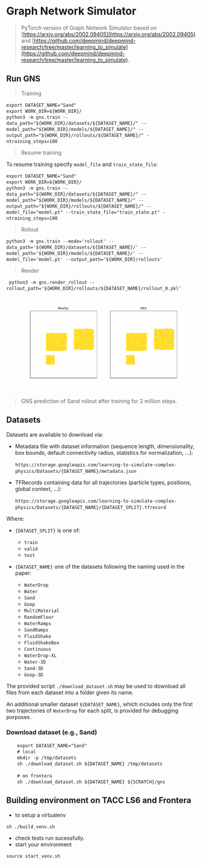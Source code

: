 # Graph Network Simulator
> PyTorch version of Graph Network Simulator based on [https://arxiv.org/abs/2002.09405](https://arxiv.org/abs/2002.09405) and [https://github.com/deepmind/deepmind-research/tree/master/learning_to_simulate](https://github.com/deepmind/deepmind-research/tree/master/learning_to_simulate).

## Run GNS
> Training
```shell
export DATASET_NAME="Sand"
export WORK_DIR=${WORK_DIR}/
python3 -m gns.train --data_path="${WORK_DIR}/datasets/${DATASET_NAME}/" --model_path="${WORK_DIR}/models/${DATASET_NAME}/" --output_path="${WORK_DIR}/rollouts/${DATASET_NAME}/" -ntraining_steps=100
```

> Resume training

To resume training specify `model_file` and `train_state_file`:

```shell
export DATASET_NAME="Sand"
export WORK_DIR=${WORK_DIR}/
python3 -m gns.train --data_path="${WORK_DIR}/datasets/${DATASET_NAME}/" --model_path="${WORK_DIR}/models/${DATASET_NAME}/" --output_path="${WORK_DIR}/rollouts/${DATASET_NAME}/" --model_file="model.pt" --train_state_file="train_state.pt" -ntraining_steps=100
```

> Rollout
```shell
python3 -m gns.train --mode='rollout' --data_path='${WORK_DIR}/datasets/${DATASET_NAME}/' --model_path='${WORK_DIR}/models/${DATASET_NAME}/' --model_file='model.pt' --output_path='${WORK_DIR}/rollouts'
```

> Render
```shell
 python3 -m gns.render_rollout --rollout_path='${WORK_DIR}/rollouts/${DATASET_NAME}/rollout_0.pkl' 
```

![Sand rollout](rollout_0.gif)
> GNS prediction of Sand rollout after training for 2 million steps.

## Datasets

Datasets are available to download via:

* Metadata file with dataset information (sequence length, dimensionality, box bounds, default connectivity radius, statistics for normalization, ...):

  `https://storage.googleapis.com/learning-to-simulate-complex-physics/Datasets/{DATASET_NAME}/metadata.json`

* TFRecords containing data for all trajectories (particle types, positions, global context, ...):

  `https://storage.googleapis.com/learning-to-simulate-complex-physics/Datasets/{DATASET_NAME}/{DATASET_SPLIT}.tfrecord`

Where:

* `{DATASET_SPLIT}` is one of:
  * `train`
  * `valid`
  * `test`

* `{DATASET_NAME}` one of the datasets following the naming used in the paper:
  * `WaterDrop`
  * `Water`
  * `Sand`
  * `Goop`
  * `MultiMaterial`
  * `RandomFloor`
  * `WaterRamps`
  * `SandRamps`
  * `FluidShake`
  * `FluidShakeBox`
  * `Continuous`
  * `WaterDrop-XL`
  * `Water-3D`
  * `Sand-3D`
  * `Goop-3D`

The provided script `./download_dataset.sh` may be used to download all files from each dataset into a folder given its name.

An additional smaller dataset `${DATASET_NAME}`, which includes only the first two trajectories of `WaterDrop` for each split, is provided for debugging purposes.

### Download dataset (e.g., Sand)


```shell
    export DATASET_NAME="Sand"
    # local
    mkdir -p /tmp/datasets
    sh ./download_dataset.sh ${DATASET_NAME} /tmp/datasets
    
    # on frontera
    sh ./download_dataset.sh ${DATASET_NAME} ${SCRATCH}/gns
```

## Building environment on TACC LS6 and Frontera

- to setup a virtualenv

```shell
sh ./build_venv.sh
```

- check tests run sucessfully.
- start your environment

```shell
source start_venv.sh 
```